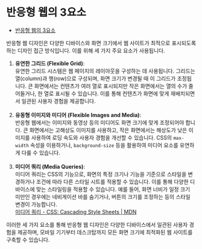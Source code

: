 # 반응형 웹의 3요소

- [반응형 웹의 3요소](#반응형-웹의-3요소)

반응형 웹 디자인은 다양한 디바이스와 화면 크기에서 웹 사이트가 최적으로 표시되도록 하는 디자인 접근 방식입니다. 이를 위해 세 가지 주요 요소가 사용됩니다.

1. **유연한 그리드 (Flexible Grid)**:</br>
   유연한 그리드 시스템은 웹 페이지의 레이아웃을 구성하는 데 사용됩니다. 그리드는 열(column)과 행(row)으로 구성되며, 화면 크기가 변경될 때 이 그리드가 조정됩니다. 큰 화면에서는 컨텐츠가 여러 열로 표시되지만 작은 화면에서는 열의 수가 줄어들거나, 한 열로 표시될 수 있습니다. 이를 통해 컨텐츠가 화면에 맞게 재배치되면서 일관된 사용자 경험을 제공합니다.</br></br>
2. **유동형 이미지와 미디어 (Flexible Images and Media)**:</br>
   반응형 웹에서는 이미지와 동영상 등의 미디어도 화면 크기에 맞게 조정되어야 합니다. 큰 화면에서는 고해상도 이미지를 사용하고, 작은 화면에서는 해상도가 낮은 이미지를 사용하여 로딩 속도와 사용자 경험을 개선할 수 있습니다. CSS의 `max-width` 속성을 이용하거나, `background-size` 등을 활용하여 미디어 요소를 유연하게 다룰 수 있습니다.</br></br>
3. **미디어 쿼리 (Media Queries)**:</br>
   미디어 쿼리는 CSS의 기능으로, 화면의 특정 크기나 기능을 기준으로 스타일을 변경하거나 조건에 따라 다른 스타일 시트를 적용할 수 있습니다. 이를 통해 다양한 디바이스에 맞는 스타일링을 적용할 수 있습니다. 예를 들어, 화면 너비가 일정 크기 미만인 경우에는 네비게이션 바를 숨기거나, 버튼의 크기를 조정하는 등의 스타일 변경이 가능합니다.</br>
   [미디어 쿼리 - CSS: Cascading Style Sheets | MDN](https://developer.mozilla.org/ko/docs/Web/CSS/CSS_media_queries)</br>

이러한 세 가지 요소를 통해 반응형 웹 디자인은 다양한 디바이스에서 일관된 사용자 경험을 제공하며, 모바일 기기부터 데스크탑까지 모든 화면 크기에 최적화된 웹 사이트를 구축할 수 있습니다.

